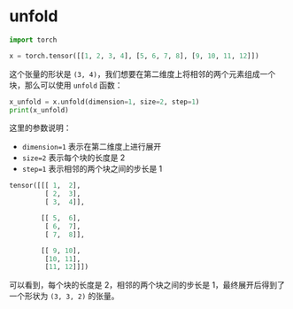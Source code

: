 # unfold

 

```python
import torch

x = torch.tensor([[1, 2, 3, 4], [5, 6, 7, 8], [9, 10, 11, 12]])

```

这个张量的形状是 `(3, 4)`，我们想要在第二维度上将相邻的两个元素组成一个块，那么可以使用 `unfold` 函数：

```python
x_unfold = x.unfold(dimension=1, size=2, step=1)
print(x_unfold)

```

这里的参数说明：

- `dimension=1` 表示在第二维度上进行展开
- `size=2` 表示每个块的长度是 2
- `step=1` 表示相邻的两个块之间的步长是 1

```python
tensor([[[ 1,  2],
         [ 2,  3],
         [ 3,  4]],

        [[ 5,  6],
         [ 6,  7],
         [ 7,  8]],

        [[ 9, 10],
         [10, 11],
         [11, 12]]])

```

可以看到，每个块的长度是 2，相邻的两个块之间的步长是 1，最终展开后得到了一个形状为 `(3, 3, 2)` 的张量。